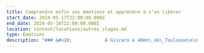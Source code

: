 ```yaml
---
title: Comprendre enfin ses émotions et apprendre à s’en libérer
start_date: 2024-05-17T22:00:00.000Z
end_date: 2024-05-18T22:00:00.000Z
location: content/locations/autres_stages.md
type: Émotions
description: "### &#x20;            À Giscaro à 40mn\_de\_Toulouse\n\n![](https://res.cloudinary.com/guikem/image/upload/v1709192175/entree-Pouraille-3-400x284_d4kyxv.jpg)\n\nDans le havre de paix du domaine Pouraillé à Giscaro, nous vous proposons un stage de deux jours pour découvrir la méditation et la régulation émotionnelle Tipi.\n\nDans ce stage, Vous allez enfin prendre conscience de ce que sont les blocages émotionnels derrière vos réactions de peurs, irritabilité, angoisses, panique, appréhensions, ruminations... et comment vous en libérer définitivement.\n\n![](https://res.cloudinary.com/guikem/image/upload/v1706282226/photo_kwzm52.png)\n\nS'appuyant sur le travail de Luc Nicon et de la méthode TIPI (Technique d’Identification sensorielle des Peurs\nInconscientes), nous verrons comment il est possible de se libérer simplement de ses émotions envahissantes.\n\nApport théorique, exercices pratiques, méditation ... Dans le cadre exceptionnel du domaine Pouraillé , toutes les conditions seront réunies pour apprendre et expérimenter une méthode unique et amener de vrais changements dans votre vie.\n\nLes journées commenceront avec quelques exercices de Qi Qong et de méditation\n\n![](https://res.cloudinary.com/guikem/image/upload/v1706282866/WhatsApp_Image_2023-12-13_%C3%A0_15.54.21_3f679a50_tmqupa.jpg)\n\nCet évènement est conçu comme une formation qui vous permettra :\n\n* De comprendre la différence entre les émotions et sentiments “classiques” et les blocages émotionnels et comment travailler spécifiquement avec chacun d’eux.\n  &#x9;\n* D'arriver à une véritable compréhension de vos blocages émotionnels: quels sont-ils ? d’où viennent-ils ? Comment ont-t-ils été créés ?\n* D'identifier toutes les situations et tous les comportements où nous sommes en état émotionnel.\n* D'apprendre la régulation émotionnelle et la pratiquer “en situation”, “en différé” et de clarifier les points difficiles.\n* De créer une hygiène de vie autour de la régulation émotionnelle et de la méditation.\n* Comment aider un proche qui est en difficulté émotionnelle.\n\n![](https://res.cloudinary.com/guikem/image/upload/v1706282793/photo_2_gwyy9m.png)\n\n&#x9;\\_\\_\\_\\_\\_\\_\\_\\_\\_\\_\\_\\_\\_\\_\\_\\_\\_\\_\\_\\_\\_\\_\\_\\_\\_\\_\\_\\_\\_\\_\\_\\_\\_\\_\\_\\_\\_\\_\\_\\_\\_\\_\\_\\_\\_\\_\\_\\_\\_\\_\\_\\_\\_\\_\\_\\_\\_\\_\\_\\_\\_\\_\\_\\_\\_\\_\\_\\_\\_\\_\\_\\_\\_\\_\\_\\_\\_\\_\\_\\_\\_\\_\\_\\_\\_\\_\\_\\_\n\nCe stage est animé par Frédéric Chastelas, enseignant de méditation et du bouddhisme, conférencier, thérapeute\nen régulation émotionnelle TIPI. (plus d’infos sur fredericchastelas.com )\n\n![](https://res.cloudinary.com/guikem/image/upload/v1706284557/photo_4_a97p3b.png)\n\nHoraires: Samedi de 10h à 17h et dimanche de 9h30 à 16h30\n\nLieu: Centre Yoga «\_Entre Gers et Ciel\_», 200 Chemin de Gimont Lieu Dit le Pouraillé\_32200 Giscaro.\_(Le GPS connait bien Entre Gers et Ciel)\n\nSite web [www.entregersetciel.fr](http://www.entregersetciel.fr)\_\n\nNavette sur demande depuis la Gare de Gimont accessible depuis Toulouse et Auch\n\nParticipation:\n\nEnseignement sur 2 jours :180€\n\nEnseignement + Repas\_ midi 2 jours\_: 215€\n\nEnseignement + Pension complète + Logement 1 nuit\_: 285€\n\n\\_\\_\\_\\_\\_\\_\\_\\_\\_\\_\\_\\_\\_\\_\\_\\_\\_\\_\\_\\_\\_\\_\\_\\_\\_\\_\\_\\_\\_\\_\\_\\_\\_\\_\\_\\_\\_\\_\\_\\_\\_\\_\\_\\_\\_\\_\\_\\_\\_\\_\\_\\_\\_\\_\\_\\_\\_\\_\\_\\_\\_\\_\\_\\_\\_\\_\\_\\_\\_\\_\\_\\_\\_\\_\\_\\_\\_\\_\\_\\_\\_\\_\\_\\_\\_\\_\\_\\_\n\nContact et inscriptions:\n\nNatalie HIGLEY 06.79.65.11.59 - [higley.nat@gmail.com](mailto:higley.nat@gmail.com)\n\nAcompte 30% à la réservation\n\nLogement:\nChambre partagée twin (single sur demande)\_: 35€/nuitée/pax (+10€ draps)\n\nPension complète\_: 55€ (pdj + dej + diner)\n\nEmplacement Camping\_(Tente/ Véhicule aménagé)\_: 15€\n"
---
```


